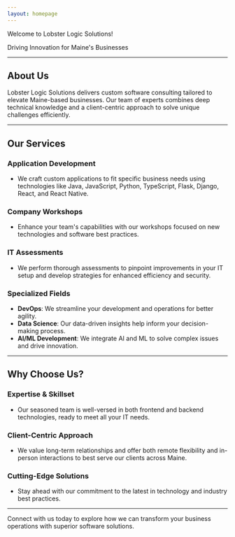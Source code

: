 ```yaml
---
layout: homepage
---
```

Welcome to Lobster Logic Solutions!

Driving Innovation for Maine's Businesses

--- 

## About Us

Lobster Logic Solutions delivers custom software consulting tailored to elevate Maine-based businesses. Our team of experts combines deep technical knowledge and a client-centric approach to solve unique challenges efficiently.

--- 

## Our Services

### Application Development

- We craft custom applications to fit specific business needs using technologies like Java, JavaScript, Python, TypeScript, Flask, Django, React, and React Native.

### Company Workshops

- Enhance your team's capabilities with our workshops focused on new technologies and software best practices.

### IT Assessments

- We perform thorough assessments to pinpoint improvements in your IT setup and develop strategies for enhanced efficiency and security.

### Specialized Fields

- **DevOps**: We streamline your development and operations for better agility.
- **Data Science**: Our data-driven insights help inform your decision-making process.
- **AI/ML Development**: We integrate AI and ML to solve complex issues and drive innovation.

--- 

## Why Choose Us?

### Expertise & Skillset

- Our seasoned team is well-versed in both frontend and backend technologies, ready to meet all your IT needs.

### Client-Centric Approach

- We value long-term relationships and offer both remote flexibility and in-person interactions to best serve our clients across Maine.

### Cutting-Edge Solutions

- Stay ahead with our commitment to the latest in technology and industry best practices.

---

Connect with us today to explore how we can transform your business operations with superior software solutions.
